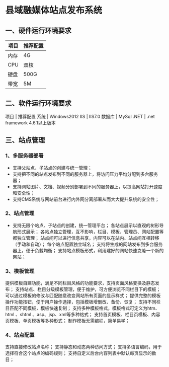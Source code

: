 # 县域融媒体站点发布系统
## 一、硬件运行环境要求
项目 | 推荐配置
---- | -----
内存	| 4G
CPU	| 双核
硬盘	| 500G
带宽	| 5M
## 二、软件运行环境要求
项目	| 推荐配置
系统	| Windows2012
IIS	| IIS7.0
数据库	| MySql
.NET	| .net framework 4.6.1以上版本
## 三、站点管理
### 1、多服务器部署	
* 支持父站点、子站点的创建与统一管理；
* 支持把不同的站点发布到不同的服务器上，将访问压力平均分配到多台服务器；
* 支持网站图片、文档、视频分别部署到不同的服务器上，以提高网站打开速度和安全性；
* 支持CMS系统与网站前台进行内外网分离部署从而大大提升系统的安全性；

### 2、站点管理	
* 支持无限个站点、子站点的创建，统一管理平台；
各站点展示以直观的树形导航形式展示；
各站点独立管理，互不影响，栏目、模板、管理员、网站配置等都独立管理；
站点间可以进行信息共享，内容可以在站内、站点间互相转移（手动和自动）；
每个站点配置独立域名；
支持将生成的网站发布到多台服务器上，便于负载均衡；
支持站点模板形式，利用建好的网站快速克隆一个新的网站；
### 3、模板管理
提供模板自建功能，满足不同栏目风格的功能要求，支持页面风格变换及静态发布；
支持站点、栏目分级模板管理，便于维护，可方便浏览不同栏目下的模板；
可以通过模板的修改与匹配随意改变网站所有页面的显示样式；
提供完整的模板操作功能按钮，便于用户操作选择，包括模板增删改、备份、恢复；
支持不同栏目匹配不同模板，模板快速复制；
支持多种模板格式，模板格式可定义为htm、 html 、shtml 、asp、jsp、xml等多种格式；
支持首页模板、栏目页模板、内容页模板、单页模板等多种形式；
制作模板无需编程，简单易学；
### 4、站点配置	
支持直接修改站点名称；
支持静态和动态两种访问方式；
支持多语言编码，用于选择符合这个站点的编码规则；
支持自定义后台内容列表中默认每页显示的数目；

